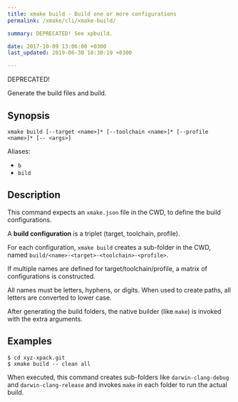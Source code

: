 ```yaml
---
title: xmake build - Build one or more configurations
permalink: /xmake/cli/xmake-build/

summary: DEPRECATED! See xpbuild.

date: 2017-10-09 13:06:00 +0300
last_updated: 2019-06-30 10:30:19 +0300

---
```


DEPRECATED!

Generate the build files and build.

## Synopsis

```
xmake build [--target <name>]* [--toolchain <name>]* [--profile <name>]* [-- <args>]
```

Aliases:
- `b`
- `bild`

## Description

This command expects an `xmake.json` file in the CWD, to define the 
build configurations.

A **build configuration** is a triplet (target, toolchain, profile).

For each configuration, `xmake build` creates a sub-folder in the CWD, 
named `build/<name>-<target>-<toolchain>-<profile>`.

If multiple names are defined for target/toolchain/profile, a 
matrix of configurations is constructed.

All names must be letters, hyphens, or digits. When used to 
create paths, all letters are converted to lower case.

After generating the build folders, the native builder (like `make`) 
is invoked with the extra arguments.

## Examples

```console
$ cd xyz-xpack.git
$ xmake build -- clean all
```

When executed, this command creates sub-folders like `darwin-clang-debug` and 
`darwin-clang-release` and invokes `make` in each folder
to run the actual build. 

